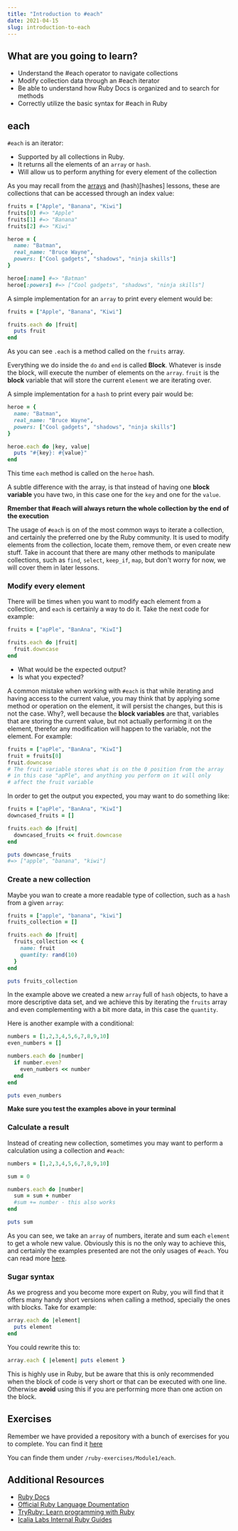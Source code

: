 ```yaml
---
title: "Introduction to #each"
date: 2021-04-15
slug: introduction-to-each
---
```


## What are you going to learn?

* Understand the #each operator to navigate collections
* Modify collection data through an #each iterator
* Be able to understand how Ruby Docs is organized and to search for methods 
* Correctly utilize the basic syntax for #each in Ruby

## each

`#each` is an iterator:

* Supported by all collections in Ruby.
* It returns all the elements of an `array` or `hash`.
* Will allow us to perform anything for every element of the collection

As you may recall from the [arrays](arrays) and (hash)[hashes] lessons, these are collections
that can be accessed through an index value:

```ruby
fruits = ["Apple", "Banana", "Kiwi"]
fruits[0] #=> "Apple"
fruits[1] #=> "Banana"
fruits[2] #=> "Kiwi"

heroe = {
  name: "Batman",
  real_name: "Bruce Wayne",
  powers: ["Cool gadgets", "shadows", "ninja skills"]
}

heroe[:name] #=> "Batman"
heroe[:powers] #=> ["Cool gadgets", "shadows", "ninja skills"]
```

A simple implementation for an `array` to print every element would be:

```ruby
fruits = ["Apple", "Banana", "Kiwi"]

fruits.each do |fruit|
  puts fruit
end
```

As you can see `.each` is a method called on the `fruits` array.

Everything we do inside the `do` and `end` is called **Block**. Whatever is insde the block, will execute the number of elements on the `array`. `fruit` is the **block** variable
that will store the current `element` we are iterating over.

A simple implementation for a `hash` to print every pair would be:

```ruby
heroe = {
  name: "Batman",
  real_name: "Bruce Wayne",
  powers: ["Cool gadgets", "shadows", "ninja skills"]
}

heroe.each do |key, value|
  puts "#{key}: #{value}"
end
```

This time `each` method is called on the `heroe` hash. 

A subtle difference with the array, is that instead of having one **block variable** you have two, in this case one for the `key` and one for the `value`.

**Rmember that #each will always return the whole collection by the end of the execution**

The usage of `#each` is on of the most common ways to iterate a collection, and certainly the preferred one by the Ruby community. It is used to
modify elements from the collection, locate them, remove them, or even create new stuff. Take in account that there are many other methods to manipulate 
collections, such as `find`, `select`, `keep_if`, `map`, but don't worry for now, we will cover them in later lessons.
### Modify every element

There will be times when you want to modify each element from a collection, and `each` is certainly a way to do it. Take the next code for example:

```ruby
fruits = ["apPle", "BanAna", "KiwI"]

fruits.each do |fruit|
  fruit.downcase
end
```

* What would be the expected output?
* Is what you expected?

A common mistake when working with `#each` is that while iterating and having access to the current value, you may think that by applying some method or operation
on the element, it will persist the changes, but this is not the case. Why?, well because the **block variables** are that, variables that are storing the current value,
but not actually performing it on the element, therefor any modification will happen to the variable, not the element. For example:

```ruby
fruits = ["apPle", "BanAna", "KiwI"]
fruit = fruits[0]
fruit.downcase
# The fruit variable stores what is on the 0 position from the array
# in this case "apPle", and anything you perform on it will only
# affect the fruit variable
```

In order to get the output you expected, you may want to do something like:

```ruby
fruits = ["apPle", "BanAna", "KiwI"]
downcased_fruits = []

fruits.each do |fruit|
  downcased_fruits << fruit.downcase
end

puts downcase_fruits
#=> ["apple", "banana", "kiwi"]
```

### Create a new collection

Maybe you wan to create a more readable type of collection, such as a `hash` from a given `array`:

```ruby
fruits = ["apple", "banana", "kiwi"]
fruits_collection = []

fruits.each do |fruit|
  fruits_collection << {
    name: fruit
    quantity: rand(10)
  }
end

puts fruits_collection
```

In the example above we created a new `array` full of `hash` objects, to have a more descriptive data set, and we achieve this
by iterating the `fruits` array and even complementing with a bit more data, in this case the `quantity`.

Here is another example with a conditional:

```ruby
numbers = [1,2,3,4,5,6,7,8,9,10]
even_numbers = []

numbers.each do |number|
  if number.even?
    even_numbers << number
  end
end

puts even_numbers
```

**Make sure you test the examples above in your terminal**

### Calculate a result

Instead of creating new collection, sometimes you may want to perform a calculation using a collection and `#each`:

```ruby
numbers = [1,2,3,4,5,6,7,8,9,10]

sum = 0

numbers.each do |number|
  sum = sum + number
  #sum += number - this also works
end

puts sum
```

As you can see, we take an `array` of numbers, iterate and sum each `element` to get a whole new value. Obviously this is no the only way to achieve this, and certainly
the examples presented are not the only usages of `#each`. You can read more [here](https://mixandgo.com/learn/how-to-use-ruby-each).

### Sugar syntax

As we progress and you become more expert on Ruby, you will find that it offers many handy short versions when calling a method, specially the ones with blocks. Take for example:

```ruby
array.each do |element|
  puts element
end
```

You could rewrite this to:

```ruby
array.each { |element| puts element }
```

This is highly use in Ruby, but be aware that this is only recommended when the block of code is very short or that can be executed with one line. Otherwise **avoid** using this
if you are performing more than one action on the block.

## Exercises

Remember we have provided a repository with a bunch of exercises for you to complete. You can find it [here](https://github.com/kurenn/ruby-exercises)

You can finde them under `/ruby-exercises/Module1/each`.

## Additional Resources

+ [Ruby Docs](https://www.ruby-doc.org/)
+ [Official Ruby Language Doumentation](https://ruby-doc.org/core-2.6/)
+ [TryRuby: Learn programming with Ruby](https://ruby.github.io/TryRuby/)
+ [Icalia Labs Internal Ruby Guides](https://github.com/IcaliaLabs/guides/tree/master/stack/ruby)